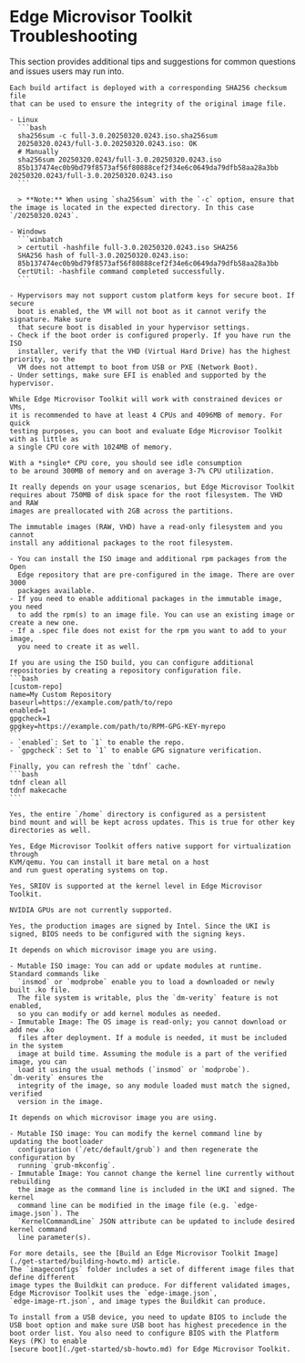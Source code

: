 # Edge Microvisor Toolkit Troubleshooting

This section provides additional tips and suggestions for common questions
and issues users may run into.

````{dropdown} How do I verify the integrity of a microvisor image?
Each build artifact is deployed with a corresponding SHA256 checksum file
that can be used to ensure the integrity of the original image file.

- Linux
  ```bash
  sha256sum -c full-3.0.20250320.0243.iso.sha256sum
  20250320.0243/full-3.0.20250320.0243.iso: OK
  # Manually
  sha256sum 20250320.0243/full-3.0.20250320.0243.iso
  85b137474ec0b9bd79f8573af56f80888cef2f34e6c0649da79dfb58aa28a3bb  20250320.0243/full-3.0.20250320.0243.iso
  ```

  > **Note:** When using `sha256sum` with the `-c` option, ensure that the image is located in the expected directory. In this case `/20250320.0243`.

- Windows
  ```winbatch
  > certutil -hashfile full-3.0.20250320.0243.iso SHA256
  SHA256 hash of full-3.0.20250320.0243.iso:
  85b137474ec0b9bd79f8573af56f80888cef2f34e6c0649da79dfb58aa28a3bb
  CertUtil: -hashfile command completed successfully.
  ```
````

````{dropdown} Edge Microvisor Toolkit does not boot. I'm trying to run it as a VM.
- Hypervisors may not support custom platform keys for secure boot. If secure
  boot is enabled, the VM will not boot as it cannot verify the signature. Make sure
  that secure boot is disabled in your hypervisor settings.
- Check if the boot order is configured properly. If you have run the ISO
  installer, verify that the VHD (Virtual Hard Drive) has the highest priority, so the
  VM does not attempt to boot from USB or PXE (Network Boot).
- Under settings, make sure EFI is enabled and supported by the hypervisor.
````


````{dropdown} How many CPUs and how much memory should I allocate?
While Edge Microvisor Toolkit will work with constrained devices or VMs,
it is recommended to have at least 4 CPUs and 4096MB of memory. For quick
testing purposes, you can boot and evaluate Edge Microvisor Toolkit with as little as
a single CPU core with 1024MB of memory.
````


````{dropdown} How much CPU and memory does Edge Microvisor Toolkit consume when idle?
With a *single* CPU core, you should see idle consumption
to be around 300MB of memory and on average 3-7% CPU utilization.
````


````{dropdown} How much disk space do I need to allocate for Edge Microvisor Toolkit?
It really depends on your usage scenarios, but Edge Microvisor Toolkit
requires about 750MB of disk space for the root filesystem. The VHD and RAW
images are preallocated with 2GB across the partitions.
````


````{dropdown} How do I install additional rpm packages?
The immutable images (RAW, VHD) have a read-only filesystem and you cannot
install any additional packages to the root filesystem.

- You can install the ISO image and additional rpm packages from the Open
  Edge repository that are pre-configured in the image. There are over 3000
  packages available.
- If you need to enable additional packages in the immutable image, you need
  to add the rpm(s) to an image file. You can use an existing image or create a new one.
- If a .spec file does not exist for the rpm you want to add to your image,
  you need to create it as well.
````


````{dropdown} I have an rpm that is not available in the Open Edge repository, how do I install it?
If you are using the ISO build, you can configure additional
repositories by creating a repository configuration file.
```bash
[custom-repo]
name=My Custom Repository
baseurl=https://example.com/path/to/repo
enabled=1
gpgcheck=1
gpgkey=https://example.com/path/to/RPM-GPG-KEY-myrepo
```
- `enabled`: Set to `1` to enable the repo.
- `gpgcheck`: Set to `1` to enable GPG signature verification.

Finally, you can refresh the `tdnf` cache.
```bash
tdnf clean all
tdnf makecache
```
````


````{dropdown} Will my home directory be saved if I perform an update of Edge Microvisor Toolkit?
Yes, the entire `/home` directory is configured as a persistent
bind mount and will be kept across updates. This is true for other key
directories as well.
````


````{dropdown} Is virtualization supported in Edge Microvisor Toolkit?
Yes, Edge Microvisor Toolkit offers native support for virtualization through
KVM/qemu. You can install it bare metal on a host
and run guest operating systems on top.
````


````{dropdown} Is SRIOV supported in Edge Microvisor Toolkit?
Yes, SRIOV is supported at the kernel level in Edge Microvisor Toolkit.
````


````{dropdown} Does Edge Microvisor Toolkit support NVIDIA GPUs?
NVIDIA GPUs are not currently supported.
````


````{dropdown} Are the microvisor images signed?
Yes, the production images are signed by Intel. Since the UKI is
signed, BIOS needs to be configured with the signing keys.
````


````{dropdown} How do I add a Kernel module (.ko) file?
It depends on which microvisor image you are using.

- Mutable ISO image: You can add or update modules at runtime. Standard commands like
  `insmod` or `modprobe` enable you to load a downloaded or newly built .ko file.
  The file system is writable, plus the `dm‑verity` feature is not enabled,
  so you can modify or add kernel modules as needed.
- Immutable Image: The OS image is read-only; you cannot download or add new .ko
  files after deployment. If a module is needed, it must be included in the system
  image at build time. Assuming the module is a part of the verified image, you can
  load it using the usual methods (`insmod` or `modprobe`). `dm‑verity` ensures the
  integrity of the image, so any module loaded must match the signed, verified
  version in the image.
````

````{dropdown} How do I change the kernel command line (e.g. Huge Pages)?
It depends on which microvisor image you are using.

- Mutable ISO image: You can modify the kernel command line by updating the bootloader
  configuration (`/etc/default/grub`) and then regenerate the configuration by
  running `grub-mkconfig`.
- Immutable Image: You cannot change the kernel line currently without rebuilding
  the image as the command line is included in the UKI and signed. The kernel
  command line can be modified in the image file (e.g. `edge-image.json`). The
  `KernelCommandLine` JSON attribute can be updated to include desired kernel command
  line parameter(s).
````

````{dropdown} What do the many JSON files in imageconfigs do? Which needs to be modified for the ISO or the immutable OS image?
For more details, see the [Build an Edge Microvisor Toolkit Image](./get-started/building-howto.md) article.
The `imageconfigs` folder includes a set of different image files that define different
image types the Buildkit can produce. For different validated images, Edge Microvisor Toolkit uses the `edge-image.json`,
`edge-image-rt.json`, and image types the Buildkit can produce.
````

````{dropdown} Which BIOS settings should I change to support Edge Microvisor Toolkit?
To install from a USB device, you need to update BIOS to include the
USB boot option and make sure USB boot has highest precedence in the
boot order list. You also need to configure BIOS with the Platform Keys (PK) to enable
[secure boot](./get-started/sb-howto.md) for Edge Microvisor Toolkit.
````